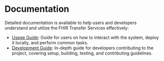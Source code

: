 # Documentation

Detailed documentation is available to help users and developers understand and utilize the FHIR
Transfer Services effectively:

- [Usage Guide](./usage/index.md): Guide for users on how to interact with the system,
  deploy it locally, and perform common tasks.
- [Development Guide](./development/index.md): In-depth guide for developers contributing
  to the project, covering setup, building, testing, and contributing guidelines.
